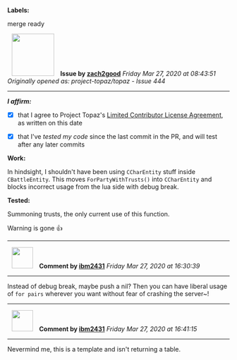 **Labels:**

merge ready



<a href="https://github.com/zach2good"><img src="https://avatars3.githubusercontent.com/u/1389729?v=4" width="96" height="96" hspace="10"></img></a> **Issue by [zach2good](https://github.com/zach2good)**
_Friday Mar 27, 2020 at 08:43:51_
_Originally opened as: project-topaz/topaz - Issue 444_

----

<!-- place 'x' mark between square [] brackets to affirm: -->
**_I affirm:_**
- [x] that I agree to Project Topaz's [Limited Contributor License Agreement](http://project-topaz.com/blob/release/CONTRIBUTOR_AGREEMENT.md), as written on this date
- [x] that I've _tested my code_ since the last commit in the PR, and will test after any later commits

**Work:**
In hindsight, I shouldn't have been using `CCharEntity` stuff inside `CBattleEntity`. This moves `ForPartyWithTrusts()` into `CCharEntity` and blocks incorrect usage from the lua side with debug break.

**Tested:**
Summoning trusts, the only current use of this function.
Warning is gone 👍 


----
<a href="https://github.com/ibm2431"><img src="https://avatars3.githubusercontent.com/u/13112942?v=4" width="48" height="48" hspace="10"></img></a> **Comment by [ibm2431](https://github.com/ibm2431)**
_Friday Mar 27, 2020 at 16:30:39_

----

Instead of debug break, maybe push a nil? Then you can have liberal usage of `for pairs` wherever you want without fear of crashing the server~!


----
<a href="https://github.com/ibm2431"><img src="https://avatars3.githubusercontent.com/u/13112942?v=4" width="48" height="48" hspace="10"></img></a> **Comment by [ibm2431](https://github.com/ibm2431)**
_Friday Mar 27, 2020 at 16:41:15_

----

Nevermind me, this is a template and isn't returning a table.
